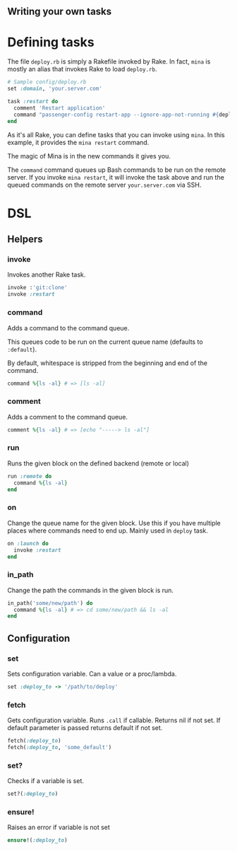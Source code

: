 Writing your own tasks
--------------------

# Defining tasks

The file `deploy.rb` is simply a Rakefile invoked by Rake. In fact, `mina` is
mostly an alias that invokes Rake to load `deploy.rb`.

``` ruby
# Sample config/deploy.rb
set :domain, 'your.server.com'

task :restart do
  comment 'Restart application'
  command "passenger-config restart-app --ignore-app-not-running #{deploy_to}"
end
```

As it's all Rake, you can define tasks that you can invoke using `mina`. In this
example, it provides the `mina restart` command.

The magic of Mina is in the new commands it gives you.

The `command` command queues up Bash commands to be run on the remote server.
If you invoke `mina restart`, it will invoke the task above and run the queued
commands on the remote server `your.server.com` via SSH.

# DSL

## Helpers

### invoke
Invokes another Rake task.

``` ruby
invoke :'git:clone'
invoke :restart
```

### command
Adds a command to the command queue.

This queues code to be run on the current queue name (defaults to `:default`).

By default, whitespace is stripped from the beginning and end of the command.

``` ruby
command %{ls -al} # => [ls -al]
```

### comment
Adds a comment to the command queue.

``` ruby
comment %{ls -al} # => [echo "-----> ls -al"]
```

### run
Runs the given block on the defined backend (remote or local)

``` ruby
run :remote do
  command %{ls -al}
end
```

### on
Change the queue name for the given block. Use this if you have multiple places where commands need to end up. Mainly used in `deploy` task.

``` ruby
on :launch do
  invoke :restart
end
```

### in_path
Change the path the commands in the given block is run.

``` ruby
in_path('some/new/path') do
  command %{ls -al} # => cd some/new/path && ls -al
end
```

## Configuration

### set
Sets configuration variable. Can a value or a proc/lambda.

``` ruby
set :deploy_to -> '/path/to/deploy'
```

### fetch
Gets configuration variable. Runs `.call` if callable.
Returns nil if not set. If default parameter is passed returns default if not set.

``` ruby
fetch(:deploy_to)
fetch(:deploy_to, 'some_default')
```

### set?
Checks if a variable is set.

``` ruby
set?(:deploy_to)
```

### ensure!
Raises an error if variable is not set

``` ruby
ensure!(:deploy_to)
```
